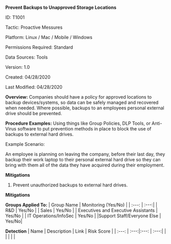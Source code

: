 **Prevent Backups to Unapproved Storage Locations**

ID: T1001

Tactic: Proactive Messures

Platform: Linux / Mac / Mobile / Windows

Permissions Required: Standard

Data Sources: Tools

Version: 1.0

Created: 04/28/2020

Last Modified: 04/28/2020


**Overview:**
Companies should have a policy for approved locations to backup devices/systems, so data can be safely managed and recovered when needed. Where possible, backups to an employees personal external drive should be prevented.

**Procedure Examples:**
Using things like Group Policies, DLP Tools, or Anti-Virus software to put prevention methods in place to block the use of backups to external hard drives.

Example Scenario:

An employee is planning on leaving the company, before their last day, they backup their work laptop to their personal external hard drive so they can bring with them all of the data they have acquired during their employment.  

**Mitigations**
1. Prevent unauthorized backups to external hard drives.



**Mitigations**

**Groups Applied To:**
| Group Name | Monitoring (Yes/No) |
| :---: | :---:|
| R&D	| Yes/No |
| Sales | Yes/No |
| Executives and Executive Assistants |	Yes/No |
| IT Operations/InfoSec	| Yes/No |
|Support Staff/Everyone Else | Yes/No|

**Detection**
| Name | Description | Link | Risk Score |
| :---: | :---:|:---: | :---:|
|  | | | |  





